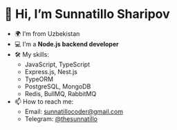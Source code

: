 
# 👋 Hi, I’m Sunnatillo Sharipov

- 🌍 I’m from Uzbekistan  
- 💻 I’m a **Node.js backend developer**  
- 🛠️ My skills:  
  - JavaScript, TypeScript  
  - Express.js, Nest.js  
  - TypeORM  
  - PostgreSQL, MongoDB  
  - Redis, BullMQ, RabbitMQ  
- 📫 How to reach me:  
  - Email: sunnatillocoder@gmail.com  
  - Telegram: [@thesunnatillo](https://t.me/thesunnatillo)
